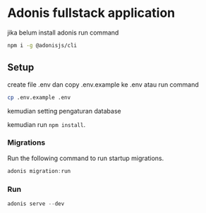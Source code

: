 # Adonis fullstack application

jika belum install adonis run command
```bash
npm i -g @adonisjs/cli
```

## Setup

create file .env dan copy .env.example ke .env atau run command

```bash
cp .env.example .env
```
kemudian setting pengaturan database

kemudian run `npm install`.


### Migrations

Run the following command to run startup migrations.

```js
adonis migration:run
```

### Run

```js
adonis serve --dev
```
